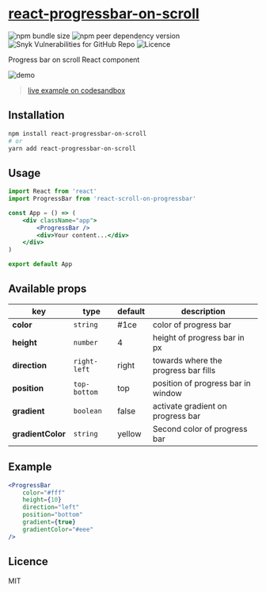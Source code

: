 # [react-progressbar-on-scroll](https://www.npmjs.com/package/react-progressbar-on-scroll)

![npm bundle size](https://img.shields.io/bundlephobia/min/react-progressbar-on-scroll?style=flat-square)
![npm peer dependency version](https://img.shields.io/npm/dependency-version/react-progressbar-on-scroll/peer/react?style=flat-square)
![Snyk Vulnerabilities for GitHub Repo](https://img.shields.io/snyk/vulnerabilities/github/mleralec/react-progressbar-on-scroll?style=flat-square)
![Licence](https://img.shields.io/npm/l/react-progressbar-on-scroll?style=flat-square)

Progress bar on scroll React component

![demo](demo.gif)

> [live example on codesandbox](https://codesandbox.io/s/condescending-easley-qgiyn)

## Installation

```bash
npm install react-progressbar-on-scroll
# or
yarn add react-progressbar-on-scroll
```

## Usage

```jsx
import React from 'react'
import ProgressBar from 'react-scroll-on-progressbar'

const App = () => (
    <div className="app">
        <ProgressBar />
        <div>Your content...</div>
    </div>
)

export default App
```

## Available props

| key               | type         | default | description                          |
| ----------------- | ------------ | ------- | ------------------------------------ |
| **color**         | `string`     | #1ce    | color of progress bar                |
| **height**        | `number`     | 4       | height of progress bar in px         |
| **direction**     | `right-left` | right   | towards where the progress bar fills |
| **position**      | `top-bottom` | top     | position of progress bar in window   |
| **gradient**      | `boolean`    | false   | activate gradient on progress bar    |
| **gradientColor** | `string`     | yellow  | Second color of progress bar         |

## Example

```jsx
<ProgressBar
    color="#fff"
    height={10}
    direction="left"
    position="bottom"
    gradient={true}
    gradientColor="#eee"
/>
```

## Licence

MIT
